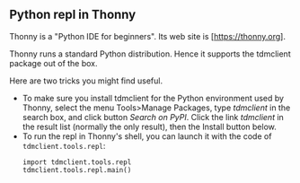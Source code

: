 ## Python repl in Thonny

Thonny is a "Python IDE for beginners". Its web site is [https://thonny.org].

Thonny runs a standard Python distribution. Hence it supports the tdmclient package out of the box.

Here are two tricks you might find useful.
- To make sure you install tdmclient for the Python environment used by Thonny, select the menu Tools>Manage Packages, type _tdmclient_ in the search box, and click button _Search on PyPI_. Click the link _tdmclient_ in the result list (normally the only result), then the Install button below.
- To run the repl in Thonny's shell, you can launch it with the code of `tdmclient.tools.repl`:
    ```
    import tdmclient.tools.repl
    tdmclient.tools.repl.main()
    ```
